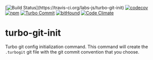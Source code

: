 [![Build Status](https://travis-ci.org/labs-js/turbo-git-init.svg?)](https://travis-ci.org/labs-js/turbo-git-init)
[![codecov](https://codecov.io/gh/labs-js/turbo-git-init/branch/develop/graph/badge.svg)](https://codecov.io/gh/labs-js/turbo-git-init)
[![npm](https://img.shields.io/npm/v/turbo-git-init.svg?style=flat)](https://www.npmjs.com/package/turbo-git-init)
[![Turbo Commit](https://img.shields.io/badge/Turbo_Commit-on-3DD1F2.svg)](https://github.com/labs-js/turbo-git/blob/master/CONVENTION.md)
[![bitHound](https://www.bithound.io/github/labs-js/turbo-git-init/badges/score.svg)](https://www.bithound.io/github/labs-js/turbo-git-init)
[![Code Climate](https://codeclimate.com/github/labs-js/turbo-commit/badges/gpa.svg)](https://codeclimate.com/github/labs-js/turbo-git-init)

# turbo-git-init

Turbo git config initialization command. This command will create the `.turbogit` git file with the git commit convention that you choose.
